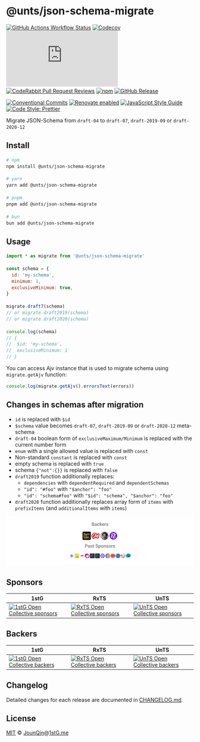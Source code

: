 # @unts/json-schema-migrate

[![GitHub Actions Workflow Status](https://img.shields.io/github/actions/workflow/status/un-ts/json-schema-migrate/ci.yml?branch=master)](https://github.com/un-ts/json-schema-migrate/actions/workflows/ci.yml?query=branch%3Amaster)
[![Codecov](https://img.shields.io/codecov/c/github/un-ts/json-schema-migrate.svg)](https://codecov.io/gh/un-ts/json-schema-migrate)
[![type-coverage](https://img.shields.io/badge/dynamic/json.svg?label=type-coverage&prefix=%E2%89%A5&suffix=%&query=$.typeCoverage.atLeast&uri=https%3A%2F%2Fraw.githubusercontent.com%2Fun-ts%2Fjson-schema-migrate%2Fmaster%2Fpackage.json)](https://github.com/plantain-00/type-coverage)
[![CodeRabbit Pull Request Reviews](https://img.shields.io/coderabbit/prs/github/un-ts/json-schema-migrate)](https://coderabbit.ai)
[![npm](https://img.shields.io/npm/v/@unts/json-schema-migrate.svg)](https://www.npmjs.com/package/@unts/json-schema-migrate)
[![GitHub Release](https://img.shields.io/github/release/un-ts/json-schema-migrate)](https://github.com/un-ts/json-schema-migrate/releases)

[![Conventional Commits](https://img.shields.io/badge/conventional%20commits-1.0.0-yellow.svg)](https://conventionalcommits.org)
[![Renovate enabled](https://img.shields.io/badge/renovate-enabled-brightgreen.svg)](https://renovatebot.com)
[![JavaScript Style Guide](https://img.shields.io/badge/code_style-standard-brightgreen.svg)](https://standardjs.com)
[![Code Style: Prettier](https://img.shields.io/badge/code_style-prettier-ff69b4.svg)](https://github.com/prettier/prettier)

Migrate JSON-Schema from `draft-04` to `draft-07`, `draft-2019-09` or `draft-2020-12`

## Install

```sh
# npm
npm install @unts/json-schema-migrate

# yarn
yarn add @unts/json-schema-migrate

# pnpm
pnpm add @unts/json-schema-migrate

# bun
bun add @unts/json-schema-migrate
```

## Usage

```js
import * as migrate from '@unts/json-schema-migrate'

const schema = {
  id: 'my-schema',
  minimum: 1,
  exclusiveMinimum: true,
}

migrate.draft7(schema)
// or migrate.draft2019(schema)
// or migrate.draft2020(schema)

console.log(schema)
// {
//  $id: 'my-schema',
//  exclusiveMinimum: 1
// }
```

You can access Ajv instance that is used to migrate schema using `migrate.getAjv` function:

```js
console.log(migrate.getAjv().errorsText(errors))
```

## Changes in schemas after migration

- `id` is replaced with `$id`
- `$schema` value becomes `draft-07`, `draft-2019-09` or `draft-2020-12` meta-schema
- `draft-04` boolean form of `exclusiveMaximum/Minimum` is replaced with the current number form
- `enum` with a single allowed value is replaced with `const`
- Non-standard `constant` is replaced with `const`
- empty schema is replaced with `true`
- schema `{"not":{}}` is replaced with `false`
- `draft2019` function additionally replaces:
  - `dependencies` with `dependentRequired` and `dependentSchemas`
  - `"id": "#foo"` with `"$anchor": "foo"`
  - `"id": "schema#foo"` with `"$id": "schema", "$anchor": "foo"`
- `draft2020` function additionally replaces array form of `items` with `prefixItems` (and `additionalItems` with `items`)

[![Sponsors](https://raw.githubusercontent.com/1stG/static/master/sponsors.svg)](https://github.com/sponsors/JounQin)

## Sponsors

| 1stG                                                                                                                   | RxTS                                                                                                                   | UnTS                                                                                                                   |
| ---------------------------------------------------------------------------------------------------------------------- | ---------------------------------------------------------------------------------------------------------------------- | ---------------------------------------------------------------------------------------------------------------------- |
| [![1stG Open Collective sponsors](https://opencollective.com/1stG/organizations.svg)](https://opencollective.com/1stG) | [![RxTS Open Collective sponsors](https://opencollective.com/rxts/organizations.svg)](https://opencollective.com/rxts) | [![UnTS Open Collective sponsors](https://opencollective.com/unts/organizations.svg)](https://opencollective.com/unts) |

## Backers

| 1stG                                                                                                                | RxTS                                                                                                                | UnTS                                                                                                                |
| ------------------------------------------------------------------------------------------------------------------- | ------------------------------------------------------------------------------------------------------------------- | ------------------------------------------------------------------------------------------------------------------- |
| [![1stG Open Collective backers](https://opencollective.com/1stG/individuals.svg)](https://opencollective.com/1stG) | [![RxTS Open Collective backers](https://opencollective.com/rxts/individuals.svg)](https://opencollective.com/rxts) | [![UnTS Open Collective backers](https://opencollective.com/unts/individuals.svg)](https://opencollective.com/unts) |

## Changelog

Detailed changes for each release are documented in [CHANGELOG.md](./CHANGELOG.md).

## License

[MIT][] © [JounQin][]@[1stG.me][]

[1stG.me]: https://www.1stG.me
[JounQin]: https://github.com/JounQin
[MIT]: http://opensource.org/licenses/MIT
